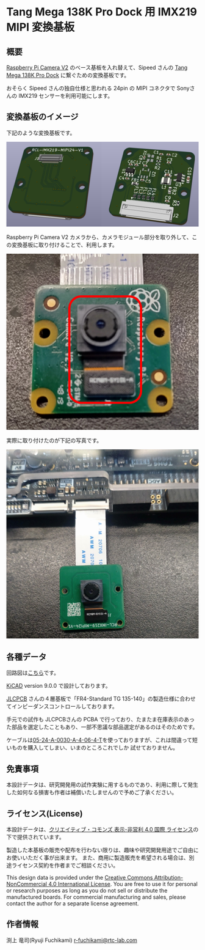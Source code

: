 # Tang Mega 138K Pro Dock 用 IMX219 MIPI 変換基板

## 概要

[Raspberry Pi Camera V2](https://raspberry-pi.ksyic.com/main/index/pdp.id/144/pdp.open/144) のベース基板を入れ替えて、Sipeed さんの [Tang Mega 138K Pro Dock](https://wiki.sipeed.com/hardware/en/tang/tang-mega-138k/mega-138k-pro.html) に繋ぐための変換基板です。

おそらく Sipeed さんの独自仕様と思われる 24pin の MIPI コネクタで Sonyさんの IMX219 センサーを利用可能にします。


## 変換基板のイメージ

下記のような変換基板です。

![3Dイメージ](images/3d_view.png)

Raspberry Pi Camera V2 カメラから、カメラモジュール部分を取り外して、この変換基板に取り付けることで、利用します。

![3Dイメージ](images/pi_camera_v2.png)

実際に取り付けたのが下記の写真です。

![3Dイメージ](images/imx219_mipi24_photo.jpg)


## 各種データ

回路図は[こちら](imx219_mipi24.pdf)です。

[KiCAD](https://www.kicad.org/) version 9.0.0 で設計しております。

[JLCPCB](https://jlcpcb.com/) さんの４層基板で「FR4-Standard TG 135-140」の製造仕様に合わせてインピーダンスコントロールしております。

手元での試作も JLCPCBさんの PCBA で行っており、たまたま在庫表示のあった部品を選定したこともあり、一部不思議な部品選定があるのはそのためです。

ケーブルは[05-24-A-0030-A-4-06-4-T](https://www.marutsu.co.jp/pc/i/46064636/)を使っておりますが、これは間違って短いものを購入してしまい、いまのところこれでしか
試せておりません。


## 免責事項

本設計データは、研究開発用の試作実験に用するものであり、利用に際して発生した如何なる損害も作者は補償いたしませんので予めご了承ください。

## ライセンス(License)

本設計データは、[クリエイティブ・コモンズ 表示-非営利 4.0 国際 ライセンス](https://creativecommons.org/licenses/by-nc/4.0/deed.ja)の下で提供されています。

製造した本基板の販売や配布を行わない限りは、趣味や研究開発用途でご自由にお使いいただく事が出来ます。
また、商用に製造販売を希望される場合は、別途ライセンス契約を作者までご相談ください。

This design data is provided under the [Creative Commons Attribution-NonCommercial 4.0 International License](https://creativecommons.org/licenses/by-nc/4.0/).
You are free to use it for personal or research purposes as long as you do not sell or distribute the manufactured boards.
For commercial manufacturing and sales, please contact the author for a separate license agreement.


## 作者情報

渕上 竜司(Ryuji Fuchikami)
r-fuchikami@rtc-lab.com
